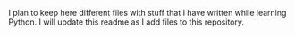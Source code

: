 I plan to keep here different files with stuff that I have written while learning Python.
I will update this readme as I add files to this repository.
